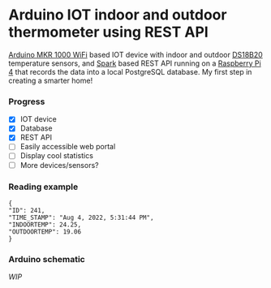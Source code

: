 # Arduino IOT indoor and outdoor thermometer using REST API
[Arduino MKR 1000 WiFi](https://docs.arduino.cc/hardware/mkr-1000-wifi) based IOT device with indoor and outdoor 
[DS18B20](https://www.kjell.com/globalassets/mediaassets/745057_87081_manual_en.pdf?ref=C2D11F00F2)
temperature sensors, and [Spark](https://github.com/perwendel/spark) based REST API running on a 
[Raspberry Pi 4](https://www.raspberrypi.com/products/raspberry-pi-4-model-b/) that records the data into a
local PostgreSQL database. My first step in creating a smarter home!

### Progress
- [x] IOT device
- [x] Database
- [x] REST API
- [ ] Easily accessible web portal
- [ ] Display cool statistics
- [ ] More devices/sensors?

### Reading example
```
{
"ID": 241,
"TIME_STAMP": "Aug 4, 2022, 5:31:44 PM",
"INDOORTEMP": 24.25,
"OUTDOORTEMP": 19.06
}
```
### Arduino schematic
*WIP*
